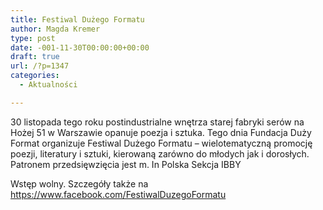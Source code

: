 ```yaml
---
title: Festiwal Dużego Formatu
author: Magda Kremer
type: post
date: -001-11-30T00:00:00+00:00
draft: true
url: /?p=1347
categories:
  - Aktualności

---
```

30 listopada tego roku postindustrialne wnętrza starej fabryki serów na Hożej 51 w Warszawie opanuje poezja i sztuka. Tego dnia Fundacja Duży Format organizuje Festiwal Dużego Formatu &#8211; wielotematyczną promocję poezji, literatury i sztuki, kierowaną zarówno do młodych jak i dorosłych. Patronem przedsięwzięcia jest m. In Polska Sekcja IBBY

Wstęp wolny. Szczegóły także na https://www.facebook.com/FestiwalDuzegoFormatu

